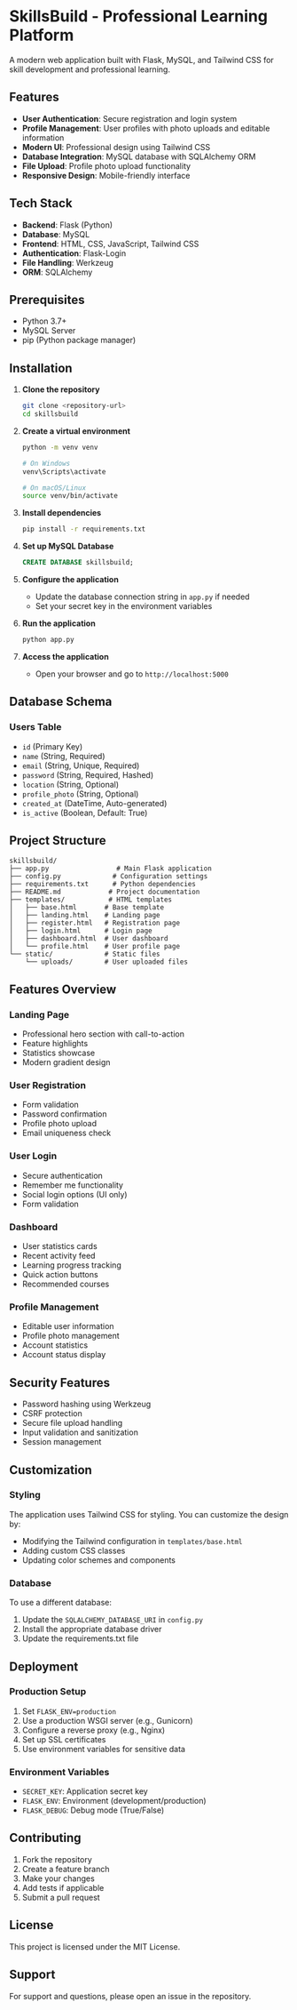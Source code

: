 # SkillsBuild - Professional Learning Platform

A modern web application built with Flask, MySQL, and Tailwind CSS for skill development and professional learning.

## Features

- **User Authentication**: Secure registration and login system
- **Profile Management**: User profiles with photo uploads and editable information
- **Modern UI**: Professional design using Tailwind CSS
- **Database Integration**: MySQL database with SQLAlchemy ORM
- **File Upload**: Profile photo upload functionality
- **Responsive Design**: Mobile-friendly interface

## Tech Stack

- **Backend**: Flask (Python)
- **Database**: MySQL
- **Frontend**: HTML, CSS, JavaScript, Tailwind CSS
- **Authentication**: Flask-Login
- **File Handling**: Werkzeug
- **ORM**: SQLAlchemy

## Prerequisites

- Python 3.7+
- MySQL Server
- pip (Python package manager)

## Installation

1. **Clone the repository**
   ```bash
   git clone <repository-url>
   cd skillsbuild
   ```

2. **Create a virtual environment**
   ```bash
   python -m venv venv
   
   # On Windows
   venv\Scripts\activate
   
   # On macOS/Linux
   source venv/bin/activate
   ```

3. **Install dependencies**
   ```bash
   pip install -r requirements.txt
   ```

4. **Set up MySQL Database**
   ```sql
   CREATE DATABASE skillsbuild;
   ```

5. **Configure the application**
   - Update the database connection string in `app.py` if needed
   - Set your secret key in the environment variables

6. **Run the application**
   ```bash
   python app.py
   ```

7. **Access the application**
   - Open your browser and go to `http://localhost:5000`

## Database Schema

### Users Table
- `id` (Primary Key)
- `name` (String, Required)
- `email` (String, Unique, Required)
- `password` (String, Required, Hashed)
- `location` (String, Optional)
- `profile_photo` (String, Optional)
- `created_at` (DateTime, Auto-generated)
- `is_active` (Boolean, Default: True)

## Project Structure

```
skillsbuild/
├── app.py                 # Main Flask application
├── config.py             # Configuration settings
├── requirements.txt      # Python dependencies
├── README.md            # Project documentation
├── templates/           # HTML templates
│   ├── base.html       # Base template
│   ├── landing.html    # Landing page
│   ├── register.html   # Registration page
│   ├── login.html      # Login page
│   ├── dashboard.html  # User dashboard
│   └── profile.html    # User profile page
└── static/             # Static files
    └── uploads/        # User uploaded files
```

## Features Overview

### Landing Page
- Professional hero section with call-to-action
- Feature highlights
- Statistics showcase
- Modern gradient design

### User Registration
- Form validation
- Password confirmation
- Profile photo upload
- Email uniqueness check

### User Login
- Secure authentication
- Remember me functionality
- Social login options (UI only)
- Form validation

### Dashboard
- User statistics cards
- Recent activity feed
- Learning progress tracking
- Quick action buttons
- Recommended courses

### Profile Management
- Editable user information
- Profile photo management
- Account statistics
- Account status display

## Security Features

- Password hashing using Werkzeug
- CSRF protection
- Secure file upload handling
- Input validation and sanitization
- Session management

## Customization

### Styling
The application uses Tailwind CSS for styling. You can customize the design by:
- Modifying the Tailwind configuration in `templates/base.html`
- Adding custom CSS classes
- Updating color schemes and components

### Database
To use a different database:
1. Update the `SQLALCHEMY_DATABASE_URI` in `config.py`
2. Install the appropriate database driver
3. Update the requirements.txt file

## Deployment

### Production Setup
1. Set `FLASK_ENV=production`
2. Use a production WSGI server (e.g., Gunicorn)
3. Configure a reverse proxy (e.g., Nginx)
4. Set up SSL certificates
5. Use environment variables for sensitive data

### Environment Variables
- `SECRET_KEY`: Application secret key
- `FLASK_ENV`: Environment (development/production)
- `FLASK_DEBUG`: Debug mode (True/False)

## Contributing

1. Fork the repository
2. Create a feature branch
3. Make your changes
4. Add tests if applicable
5. Submit a pull request

## License

This project is licensed under the MIT License.

## Support

For support and questions, please open an issue in the repository. 